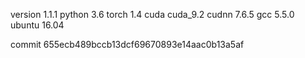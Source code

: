 version 1.1.1
python 3.6
torch 1.4
cuda cuda_9.2
cudnn 7.6.5
gcc 5.5.0
ubuntu 16.04

commit 655ecb489bccb13dcf69670893e14aac0b13a5af